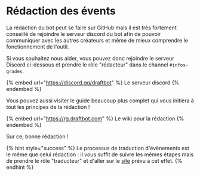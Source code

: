 # Rédaction des évents

La rédaction du bot peut se faire sur GitHub mais il est très fortement conseillé de rejoindre le serveur discord du bot afin de pouvoir communiquer avec les autres créateurs et même de mieux comprendre le fonctionnement de l'outil.

Si vous souhaitez nous aider, vous pouvez donc rejoindre le serveur Discord ci-dessous et prendre le rôle "rédacteur" dans le channel `#infos-grades`.

{% embed url="https://discord.gg/draftbot" %}
Le serveur discord
{% endembed %}

Vous pouvez aussi visiter le guide beaucoup plus complet qui vous initiera à tout les principes de la rédaction !

{% embed url="https://rg.draftbot.com" %}
Le wiki pour la rédaction
{% endembed %}

Sur ce, bonne rédaction !

{% hint style="success" %}
Le processus de traduction d'évènements est le même que celui rédaction : il vous suffit de suivre les mêmes étapes mais de prendre le rôle "traducteur" et d'aller sur le [site](https://translate.draftbot.com) prévu a cet effet.
{% endhint %}
